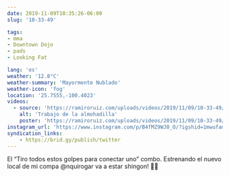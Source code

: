 ```yaml
---
date: 2019-11-09T10:35:26-06:00
slug: '10-33-49'

tags:
- mma
- Downtown Dojo
- pads
- Looking Fat

lang: 'es'
weather: '12.8°C'
weather-summary: 'Mayormente Nublado'
weather-icon: 'fog'
location: '25.7555,-100.4023'
videos:
  - source: 'https://ramiroruiz.com/uploads/videos/2019/11/09/10-33-49/pad-work.mp4'
    alt: 'Trabajo de la almohadilla'
    poster: 'https://ramiroruiz.com/uploads/videos/2019/11/09/10-33-49/poster.jpg'
instagram_url: 'https://www.instagram.com/p/B4fMZ9WJ0_O/?igshid=1mwufamfm2ac4'
syndication_links:
    - https://brid.gy/publish/twitter
---
```

El “Tiro todos estos golpes para conectar uno” combo. 
Estrenando el nuevo local de mi compa @nquirogar va a estar shingon! 👏🏼 

   